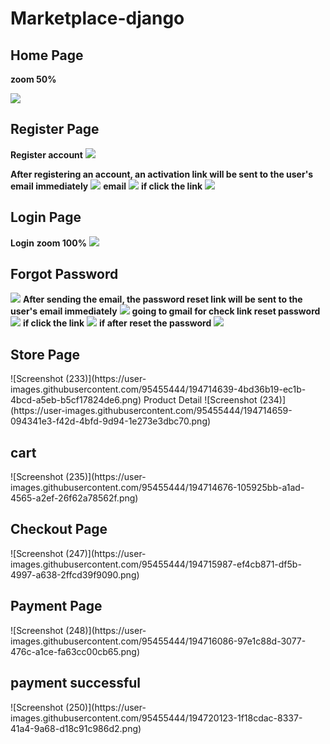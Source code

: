 # Marketplace-django

<h2>Home Page</h2>
<b>zoom 50%</b>
<p>
<img src="https://user-images.githubusercontent.com/95455444/194714615-abd4f9e1-5168-439d-b093-71e6674fe325.png">
</p>

<h2>Register Page</h2>
<b>Register account</b>
<img src="https://user-images.githubusercontent.com/95455444/194714703-c1bb7d16-4252-4f8f-83df-3beb2fc4db52.png">
<p> <b>After registering an account, an activation link will be sent to the user's email immediately</b>
<img src="https://user-images.githubusercontent.com/95455444/194714832-00ea3b31-549f-4369-967e-5d9205fcbdbe.png">
<b>email</b>

<img src="https://user-images.githubusercontent.com/95455444/194714857-346c264f-c116-4d40-b631-d32ec9a3d788.png">
<b>if click the link</b>
<img src="https://user-images.githubusercontent.com/95455444/194714907-5fe452fc-9c7a-4bc2-ae29-c92e76432b30.png">
</p>
<h2>Login Page</h2>
<p>
<b>Login</b>
<b>zoom 100%</b>
<img src="https://user-images.githubusercontent.com/95455444/194714739-be1ceb44-dcb3-4790-a9c9-263022293a12.png">
</p>

<h2>Forgot Password</h2>
<p>
<img src="https://user-images.githubusercontent.com/95455444/194714967-82202a49-108e-444a-b9f7-a1211e6700ad.png">
<b>After sending the email, the password reset link will be sent to the user's email immediately</b>
<img src="https://user-images.githubusercontent.com/95455444/194715002-08a43566-f589-412a-b910-912752ea247b.png">
<b>going to gmail for check link reset password</b>
<img src="https://user-images.githubusercontent.com/95455444/194715072-b9f002a3-8c6a-4fd1-b9eb-28e562714daf.png">
<b>if click the link</b>
<img src="https://user-images.githubusercontent.com/95455444/194715064-7be11325-6505-4445-826a-89b3c5bac501.png">
<b>if after reset the password</b>
<img src="https://user-images.githubusercontent.com/95455444/194715132-880ec3e5-bc66-43c4-8a92-891bc2d068c3.png">
</p>

<h2>Store Page</h2>
<p>
![Screenshot (233)](https://user-images.githubusercontent.com/95455444/194714639-4bd36b19-ec1b-4bcd-a5eb-b5cf17824de6.png)
Product Detail
![Screenshot (234)](https://user-images.githubusercontent.com/95455444/194714659-094341e3-f42d-4bfd-9d94-1e273e3dbc70.png)
</p>
<h2>cart</h2>
<p>
![Screenshot (235)](https://user-images.githubusercontent.com/95455444/194714676-105925bb-a1ad-4565-a2ef-26f62a78562f.png)
</p>
<h2>Checkout Page</h2>
<p>
![Screenshot (247)](https://user-images.githubusercontent.com/95455444/194715987-ef4cb871-df5b-4997-a638-2ffcd39f9090.png)
</p>
<h2>Payment Page</h2>
<p>
![Screenshot (248)](https://user-images.githubusercontent.com/95455444/194716086-97e1c88d-3077-476c-a1ce-fa63cc00cb65.png)
</p>
 <h2>payment successful</h2>
 <p>
 ![Screenshot (250)](https://user-images.githubusercontent.com/95455444/194720123-1f18cdac-8337-41a4-9a68-d18c91c986d2.png)
</p>

            
    

